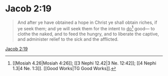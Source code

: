 # Jacob 2:19

> And after ye have obtained a hope in Christ ye shall obtain riches, if ye seek them; and ye will seek them for the intent to <u>do</u>[^a] good— to clothe the naked, and to feed the hungry, and to liberate the captive, and administer relief to the sick and the afflicted.

[Jacob 2:19](https://www.churchofjesuschrist.org/study/scriptures/bofm/jacob/2?lang=eng&id=p19#p19)


[^a]: [[Mosiah 4.26|Mosiah 4:26]]; [[3 Nephi 12.42|3 Ne. 12:42]]; [[4 Nephi 1.3|4 Ne. 1:3]]. [[Good Works|TG Good Works]].  
